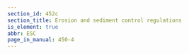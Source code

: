 ```yaml
---
section_id: 452c
section_title: Erosion and sediment control regulations
is_element: true
abbr: ESC
page_in_manual: 450-4
---
```


